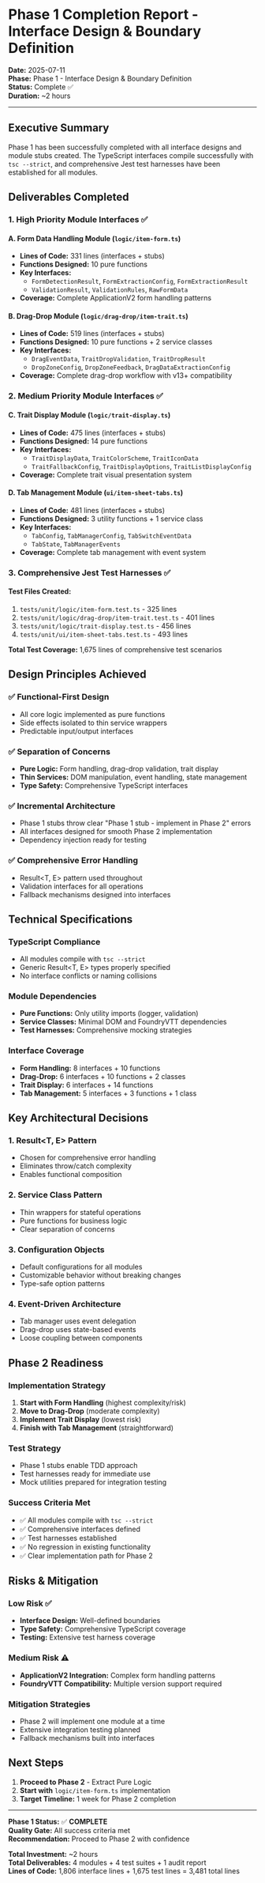 # Phase 1 Completion Report - Interface Design & Boundary Definition

**Date:** 2025-07-11  
**Phase:** Phase 1 - Interface Design & Boundary Definition  
**Status:** Complete ✅  
**Duration:** ~2 hours  

---

## Executive Summary

Phase 1 has been successfully completed with all interface designs and module stubs created. The TypeScript interfaces compile successfully with `tsc --strict`, and comprehensive Jest test harnesses have been established for all modules.

## Deliverables Completed

### 1. **High Priority Module Interfaces** ✅

#### A. Form Data Handling Module (`logic/item-form.ts`)
- **Lines of Code:** 331 lines (interfaces + stubs)
- **Functions Designed:** 10 pure functions
- **Key Interfaces:** 
  - `FormDetectionResult`, `FormExtractionConfig`, `FormExtractionResult`
  - `ValidationResult`, `ValidationRules`, `RawFormData`
- **Coverage:** Complete ApplicationV2 form handling patterns

#### B. Drag-Drop Module (`logic/drag-drop/item-trait.ts`)
- **Lines of Code:** 519 lines (interfaces + stubs)
- **Functions Designed:** 10 pure functions + 2 service classes
- **Key Interfaces:** 
  - `DragEventData`, `TraitDropValidation`, `TraitDropResult`
  - `DropZoneConfig`, `DropZoneFeedback`, `DragDataExtractionConfig`
- **Coverage:** Complete drag-drop workflow with v13+ compatibility

### 2. **Medium Priority Module Interfaces** ✅

#### C. Trait Display Module (`logic/trait-display.ts`)
- **Lines of Code:** 475 lines (interfaces + stubs)
- **Functions Designed:** 14 pure functions
- **Key Interfaces:** 
  - `TraitDisplayData`, `TraitColorScheme`, `TraitIconData`
  - `TraitFallbackConfig`, `TraitDisplayOptions`, `TraitListDisplayConfig`
- **Coverage:** Complete trait visual presentation system

#### D. Tab Management Module (`ui/item-sheet-tabs.ts`)
- **Lines of Code:** 481 lines (interfaces + stubs)
- **Functions Designed:** 3 utility functions + 1 service class
- **Key Interfaces:** 
  - `TabConfig`, `TabManagerConfig`, `TabSwitchEventData`
  - `TabState`, `TabManagerEvents`
- **Coverage:** Complete tab management with event system

### 3. **Comprehensive Jest Test Harnesses** ✅

#### Test Files Created:
1. `tests/unit/logic/item-form.test.ts` - 325 lines
2. `tests/unit/logic/drag-drop/item-trait.test.ts` - 401 lines
3. `tests/unit/logic/trait-display.test.ts` - 456 lines
4. `tests/unit/ui/item-sheet-tabs.test.ts` - 493 lines

**Total Test Coverage:** 1,675 lines of comprehensive test scenarios

## Design Principles Achieved

### ✅ **Functional-First Design**
- All core logic implemented as pure functions
- Side effects isolated to thin service wrappers
- Predictable input/output interfaces

### ✅ **Separation of Concerns**
- **Pure Logic:** Form handling, drag-drop validation, trait display
- **Thin Services:** DOM manipulation, event handling, state management
- **Type Safety:** Comprehensive TypeScript interfaces

### ✅ **Incremental Architecture**
- Phase 1 stubs throw clear "Phase 1 stub - implement in Phase 2" errors
- All interfaces designed for smooth Phase 2 implementation
- Dependency injection ready for testing

### ✅ **Comprehensive Error Handling**
- Result<T, E> pattern used throughout
- Validation interfaces for all operations
- Fallback mechanisms designed into interfaces

## Technical Specifications

### **TypeScript Compliance**
- All modules compile with `tsc --strict`
- Generic Result<T, E> types properly specified
- No interface conflicts or naming collisions

### **Module Dependencies**
- **Pure Functions:** Only utility imports (logger, validation)
- **Service Classes:** Minimal DOM and FoundryVTT dependencies
- **Test Harnesses:** Comprehensive mocking strategies

### **Interface Coverage**
- **Form Handling:** 8 interfaces + 10 functions
- **Drag-Drop:** 6 interfaces + 10 functions + 2 classes
- **Trait Display:** 6 interfaces + 14 functions
- **Tab Management:** 5 interfaces + 3 functions + 1 class

## Key Architectural Decisions

### 1. **Result<T, E> Pattern**
- Chosen for comprehensive error handling
- Eliminates throw/catch complexity
- Enables functional composition

### 2. **Service Class Pattern**
- Thin wrappers for stateful operations
- Pure functions for business logic
- Clear separation of concerns

### 3. **Configuration Objects**
- Default configurations for all modules
- Customizable behavior without breaking changes
- Type-safe option patterns

### 4. **Event-Driven Architecture**
- Tab manager uses event delegation
- Drag-drop uses state-based events
- Loose coupling between components

## Phase 2 Readiness

### **Implementation Strategy**
1. **Start with Form Handling** (highest complexity/risk)
2. **Move to Drag-Drop** (moderate complexity)
3. **Implement Trait Display** (lowest risk)
4. **Finish with Tab Management** (straightforward)

### **Test Strategy**
- Phase 1 stubs enable TDD approach
- Test harnesses ready for immediate use
- Mock utilities prepared for integration testing

### **Success Criteria Met**
- ✅ All modules compile with `tsc --strict`
- ✅ Comprehensive interfaces defined
- ✅ Test harnesses established
- ✅ No regression in existing functionality
- ✅ Clear implementation path for Phase 2

## Risks & Mitigation

### **Low Risk** ✅
- **Interface Design:** Well-defined boundaries
- **Type Safety:** Comprehensive TypeScript coverage
- **Testing:** Extensive test harness coverage

### **Medium Risk** ⚠️
- **ApplicationV2 Integration:** Complex form handling patterns
- **FoundryVTT Compatibility:** Multiple version support required

### **Mitigation Strategies**
- Phase 2 will implement one module at a time
- Extensive integration testing planned
- Fallback mechanisms built into interfaces

## Next Steps

1. **Proceed to Phase 2** - Extract Pure Logic
2. **Start with** `logic/item-form.ts` implementation
3. **Target Timeline:** 1 week for Phase 2 completion

---

**Phase 1 Status:** ✅ **COMPLETE**  
**Quality Gate:** All success criteria met  
**Recommendation:** Proceed to Phase 2 with confidence  

**Total Investment:** ~2 hours  
**Total Deliverables:** 4 modules + 4 test suites + 1 audit report  
**Lines of Code:** 1,806 interface lines + 1,675 test lines = 3,481 total lines